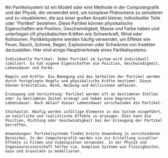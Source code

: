 #in Partikelsystem ist ein Modell oder eine Methode in der Computergrafik und der Physik, die verwendet wird, um komplexe Phänomene zu simulieren und zu visualisieren, die aus einer großen Anzahl kleiner, individueller Teile oder "Partikel" bestehen. Diese Partikel können physikalische Eigenschaften wie Position, Geschwindigkeit, Masse und Farbe haben und unterliegen oft physikalischen Kräften wie Schwerkraft, Wind oder Kollisionen. Partikelsysteme werden häufig verwendet, um Effekte wie Feuer, Rauch, Schnee, Regen, Explosionen oder Schwärme von Insekten darzustellen. Hier sind einige Hauptmerkmale eines Partikelsystems:

    Individuelle Partikel: Jedes Partikel im System wird individuell simuliert. Es hat eigene Eigenschaften wie Position, Geschwindigkeit, Lebensdauer und Farbe.

    Regeln und Kräfte: Die Bewegung und das Verhalten der Partikel werden durch festgelegte Regeln und physikalische Kräfte bestimmt. Diese können Gravitation, Wind, Reibung und Kollisionen umfassen.

    Erzeugung und Vernichtung: Partikel werden oft an bestimmten Stellen oder zu bestimmten Zeiten erzeugt und haben eine begrenzte Lebensdauer. Nach Ablauf dieser Lebensdauer verschwinden die Partikel.

    Stochastik: Häufig werden zufällige Elemente in das System eingeführt, um natürliche und realistische Effekte zu erzeugen. Dies kann die Position, Richtung oder Geschwindigkeit bei der Erzeugung der Partikel betreffen.

    Anwendungen: Partikelsysteme finden breite Anwendung in verschiedenen Bereichen. In der Computergrafik werden sie zur Erstellung visueller Effekte in Filmen und Videospielen verwendet. In der Physik und Ingenieurwissenschaft helfen sie, komplexe Systeme wie Flüssigkeiten, Gase und Granulate zu modellieren.
